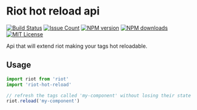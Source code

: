 # Riot hot reload api

[![Build Status][travis-image]][travis-url]
[![Issue Count][codeclimate-image]][codeclimate-url]
[![NPM version][npm-version-image]][npm-url]
[![NPM downloads][npm-downloads-image]][npm-url]
[![MIT License][license-image]][license-url]

Api that will extend riot making your tags hot reloadable.


## Usage

```js
import riot from 'riot'
import 'riot-hot-reload'

// refresh the tags called 'my-component' without losing their state
riot.reload('my-component')
```



[travis-image]:  https://img.shields.io/travis/riot/hot-reload.svg?style=flat-square
[travis-url]:    https://travis-ci.org/riot/hot-reload
[license-image]: https://img.shields.io/badge/license-MIT-000000.svg?style=flat-square
[license-url]:   LICENSE.txt
[npm-version-image]:   https://img.shields.io/npm/v/riot-hot-reload.svg?style=flat-square
[npm-downloads-image]: https://img.shields.io/npm/dm/riot-hot-reload.svg?style=flat-square
[npm-url]:             https://npmjs.org/package/riot-hot-reload
[codeclimate-image]: https://codeclimate.com/github/riot/hot-reload/badges/issue_count.svg
[codeclimate-url]:   https://codeclimate.com/github/riot/hot-reload
